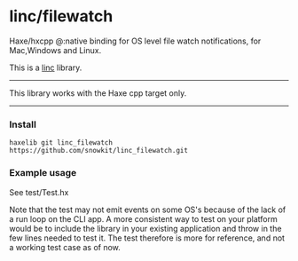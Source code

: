 # linc/filewatch
Haxe/hxcpp @:native binding for OS level file watch notifications, for Mac,Windows and Linux.

This is a [linc](http://snowkit.github.io/linc/) library.

---

This library works with the Haxe cpp target only.

---

### Install

`haxelib git linc_filewatch https://github.com/snowkit/linc_filewatch.git`

### Example usage

See test/Test.hx

Note that the test may not emit events on some OS's because of the lack of a run loop on the CLI app. A more consistent way to test on your platform would be to include the library in your existing application and throw in the few lines needed to test it. The test therefore is more for reference, and not a working test case as of now.


